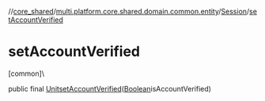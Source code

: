 //[core_shared](../../../index.md)/[multi.platform.core.shared.domain.common.entity](../index.md)/[Session](index.md)/[setAccountVerified](set-account-verified.md)

# setAccountVerified

[common]\

public final [Unit](https://kotlinlang.org/api/latest/jvm/stdlib/kotlin/-unit/index.html)[setAccountVerified](set-account-verified.md)([Boolean](https://docs.oracle.com/javase/8/docs/api/java/lang/Boolean.html)isAccountVerified)

